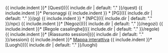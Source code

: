{{ include.indent }}* [Quest]({{ include.dir | default: "." }}/quest)
{{ include.indent }}* Personaggi
{{ include.indent }}  * [PG]({{ include.dir | default: "." }}/pg)
{{ include.indent }}  * [NPC]({{ include.dir | default: "." }}/npc)
{{ include.indent }}* [Negozi]({{ include.dir | default: "." }}/negozi)
{{ include.indent }}* [Regole casalinghe]({{ include.dir | default: "." }}/regole)
{{ include.indent }}* [Riassunto sessioni]({{ include.dir | default: "." }}/sessioni)
{{ include.indent }}* [Mappa interattiva](https://www.redgiantmaps.com/maps/wildemount)
{{ include.indent }}* [Luoghi]({{ include.dir | default: "." }}/luoghi)
